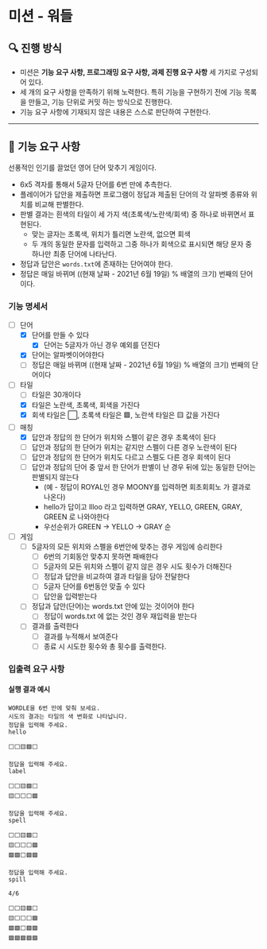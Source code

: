 # 미션 - 워들

## 🔍 진행 방식

- 미션은 **기능 요구 사항, 프로그래밍 요구 사항, 과제 진행 요구 사항** 세 가지로 구성되어 있다.
- 세 개의 요구 사항을 만족하기 위해 노력한다. 특히 기능을 구현하기 전에 기능 목록을 만들고, 기능 단위로 커밋 하는 방식으로 진행한다.
- 기능 요구 사항에 기재되지 않은 내용은 스스로 판단하여 구현한다.

---

## 🚀 기능 요구 사항

선풍적인 인기를 끌었던 영어 단어 맞추기 게임이다.

- 6x5 격자를 통해서 5글자 단어를 6번 만에 추측한다.
- 플레이어가 답안을 제출하면 프로그램이 정답과 제출된 단어의 각 알파벳 종류와 위치를 비교해 판별한다.
- 판별 결과는 흰색의 타일이 세 가지 색(초록색/노란색/회색) 중 하나로 바뀌면서 표현된다.
   - 맞는 글자는 초록색, 위치가 틀리면 노란색, 없으면 회색
   - 두 개의 동일한 문자를 입력하고 그중 하나가 회색으로 표시되면 해당 문자 중 하나만 최종 단어에 나타난다.
- 정답과 답안은 `words.txt`에 존재하는 단어여야 한다.
- 정답은 매일 바뀌며 ((현재 날짜 - 2021년 6월 19일) % 배열의 크기) 번째의 단어이다.


### 기능 명세서
- [ ] 단어
  - [X] 단어를 만들 수 있다
    - [X] 단어는 5글자가 아닌 경우 예외를 던진다
  - [X] 단어는 알파벳이어야한다
  - [ ] 정답은 매일 바뀌며 ((현재 날짜 - 2021년 6월 19일) % 배열의 크기) 번째의 단어이다
- [ ] 타일
  - [ ] 타일은 30개이다
  - [X] 타일은 노란색, 초록색, 회색을 가진다
  - [X] 회색 타일은 ⬜, 초록색 타일은 🟩, 노란색 타일은 🟨 값을 가진다
- [ ] 매칭
  - [X] 답안과 정답의 한 단어가 위치와 스펠이 같은 경우 초록색이 된다
  - [ ] 답안과 정답의 한 단어가 위치는 같지만 스펠이 다른 경우 노란색이 된다
  - [ ] 답안과 정답의 한 단어가 위치도 다르고 스펠도 다른 경우 회색이 된다
  - [ ] 답안과 정답의 단어 중 앞서 한 단어가 판별이 난 경우 뒤에 있는 동일한 단어는 판별되지 않는다
    - (예 - 정답이 ROYAL인 경우 MOONY를 입력하면 회초회회노 가 결과로 나온다)
    - hello가 답이고 llloo 라고 입력하면 GRAY, YELLO, GREEN, GRAY, GREEN 로 나와야한다
    - 우선순위가 GREEN -> YELLO -> GRAY 순
- [ ] 게임
  - [ ] 5글자의 모든 위치와 스펠을 6번안에 맞추는 경우 게임에 승리한다
    - [ ] 6번의 기회동안 맞추지 못하면 패배한다
    - [ ] 5글자의 모든 위치와 스펠이 같지 않은 경우 시도 횟수가 더해진다
    - [ ] 정답과 답안을 비교하여 결과 타일을 담아 전달한다
    - [ ] 5글자 단어를 6번동안 맞출 수 있다
    - [ ] 답안을 입력받는다
  - [ ] 정답과 답안(단어)는 words.txt 안에 있는 것이어야 한다
    - [ ] 정답이 words.txt 에 없는 것인 경우 재입력을 받는다
  - [ ] 결과를 출력한다
    - [ ] 결과를 누적해서 보여준다
    - [ ] 종료 시 시도한 횟수와 총 횟수를 출력한다.

### 입출력 요구 사항

#### 실행 결과 예시


```
WORDLE을 6번 만에 맞춰 보세요.
시도의 결과는 타일의 색 변화로 나타납니다.
정답을 입력해 주세요.
hello

⬜⬜🟨🟩⬜

정답을 입력해 주세요.
label

⬜⬜🟨🟩⬜
🟨⬜⬜⬜🟩

정답을 입력해 주세요.
spell

⬜⬜🟨🟩⬜
🟨⬜⬜⬜🟩
🟩🟩⬜🟩🟩

정답을 입력해 주세요.
spill

4/6

⬜⬜🟨🟩⬜
🟨⬜⬜⬜🟩
🟩🟩⬜🟩🟩
🟩🟩🟩🟩🟩
```
